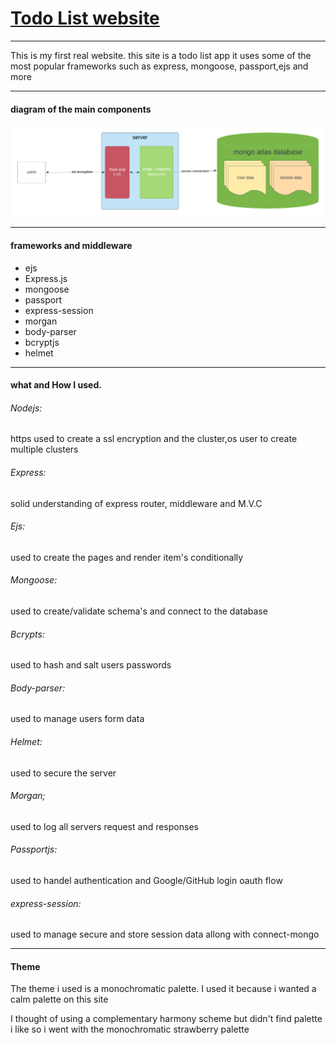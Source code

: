 # [Todo List website](https://52.207.238.161:3000/)

----

This is my first real website. this site is a todo list app 
it uses some of the most popular frameworks such as express, mongoose, passport,ejs and more    

----
#### diagram of the main components 
![architecture diagram](/readme_resources/architecture%20diagram.png)

----

#### frameworks and middleware

* ejs
* Express.js
* mongoose
* passport
* express-session
* morgan
* body-parser
* bcryptjs
* helmet

----

#### what and How I used.

###### Nodejs:

https used to create a ssl encryption and the cluster,os user to create multiple clusters 

###### Express:

solid understanding of express router, middleware and M.V.C

###### Ejs:

used to create the pages and render item's conditionally

###### Mongoose:

used to create/validate schema's and connect to the database

###### Bcrypts:

used to hash and salt users passwords

###### Body-parser:

used to manage users form data

###### Helmet:

used to secure the server

###### Morgan;

used to log all servers request and responses

###### Passportjs:

used to handel authentication and Google/GitHub login oauth flow

###### express-session:

used to manage secure and store session data allong with connect-mongo

----

#### Theme

The theme i used is a monochromatic palette. I used it because i wanted a calm palette on this site

I thought of using a complementary harmony scheme but didn't find palette i like so i went with the monochromatic strawberry palette